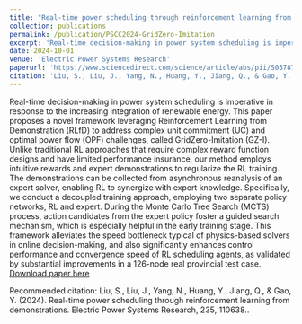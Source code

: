 ```yaml
---
title: "Real-time power scheduling through reinforcement learning from demonstrations"
collection: publications
permalink: /publication/PSCC2024-GridZero-Imitation
excerpt: 'Real-time decision-making in power system scheduling is imperative in response to the increasing integration of renewable energy. This paper proposes a novel framework leveraging Reinforcement Learning from Demonstration (RLfD) to address complex unit commitment (UC) and optimal power flow (OPF) challenges, called GridZero-Imitation (GZ-I). Unlike traditional RL approaches that require complex reward function designs and have limited performance insurance, our method employs intuitive rewards and expert demonstrations to regularize the RL training. The demonstrations can be collected from asynchronous reanalysis of an expert solver, enabling RL to synergize with expert knowledge. Specifically, we conduct a decoupled training approach, employing two separate policy networks, RL and expert. During the Monte Carlo Tree Search (MCTS) process, action candidates from the expert policy foster a guided search mechanism, which is especially helpful in the early training stage. This framework alleviates the speed bottleneck typical of physics-based solvers in online decision-making, and also significantly enhances control performance and convergence speed of RL scheduling agents, as validated by substantial improvements in a 126-node real provincial test case.'
date: 2024-10-01
venue: 'Electric Power Systems Research'
paperurl: 'https://www.sciencedirect.com/science/article/abs/pii/S0378779624005248'
citation: 'Liu, S., Liu, J., Yang, N., Huang, Y., Jiang, Q., & Gao, Y. (2024). Real-time power scheduling through reinforcement learning from demonstrations. Electric Power Systems Research, 235, 110638.'
---
```

Real-time decision-making in power system scheduling is imperative in response to the increasing integration of renewable energy. This paper proposes a novel framework leveraging Reinforcement Learning from Demonstration (RLfD) to address complex unit commitment (UC) and optimal power flow (OPF) challenges, called GridZero-Imitation (GZ-I). Unlike traditional RL approaches that require complex reward function designs and have limited performance insurance, our method employs intuitive rewards and expert demonstrations to regularize the RL training. The demonstrations can be collected from asynchronous reanalysis of an expert solver, enabling RL to synergize with expert knowledge. Specifically, we conduct a decoupled training approach, employing two separate policy networks, RL and expert. During the Monte Carlo Tree Search (MCTS) process, action candidates from the expert policy foster a guided search mechanism, which is especially helpful in the early training stage. This framework alleviates the speed bottleneck typical of physics-based solvers in online decision-making, and also significantly enhances control performance and convergence speed of RL scheduling agents, as validated by substantial improvements in a 126-node real provincial test case.
[Download paper here](https://www.sciencedirect.com/science/article/abs/pii/S0378779624005248)

Recommended citation: Liu, S., Liu, J., Yang, N., Huang, Y., Jiang, Q., & Gao, Y. (2024). Real-time power scheduling through reinforcement learning from demonstrations. Electric Power Systems Research, 235, 110638..
